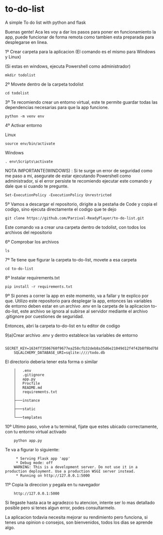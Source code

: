 # to-do-list
A simple To do list with python and flask

Buenas gente! Aca les voy a dar los pasos para poner en funcionamiento la app, 
puede funcionar de forma remota como tambien esta preparada para desplegarse en linea.


1º Crear carpeta para la aplicacion (El comando es el mismo para Windows y Linux)

(Si estas en windows, ejecuta Powershell como administrador)

    mkdir todolist
    
2º Movete dentro de la carpeta todolist
    
    cd todolist

3º Te recomiendo crear un entorno virtual, este te permite guardar todas las dependencias necesarias para que la app funcione.

    python -m venv env


4º Activar entorno

Linux
    
    source env/bin/activate

Windows
    
    . env\Scripts\activate

NOTA IMPORTANTE(WINDOWS) : Si te surge un error de seguridad como me paso a mi, asegurate de estar ejecutando Powershell como administrador,
si el error persiste te recomiendo ejecutar este comando y dale que si cuando te pregunte.
                
    Set-ExecutionPolicy -ExecutionPolicy Unrestricted
    

5º Vamos a descargar el repositorio, dirigite a la pestaña de Code y copia el codigo, sino ejecuta directamente el codigo que te dejo

    git clone https://github.com/Parzival-ReadyPlayer/to-do-list.git

Este comando va a crear una carpeta dentro de todolist, con todos los archivos del repositorio
    
6º Comprobar los archivos 

    ls

7º Te tiene que figurar la carpeta to-do-list, movete a esa carpeta

    cd to-do-list

8º Instalar requirements.txt

    pip install -r requirements.txt
    
9º Si pones a correr la app en este momento, va a fallar y te explico por que. Utilizo este repositorio para desplegar la app, entonces las
variables de entorno deben estar en un archivo .env en la carpeta de la aplicacion to-do-list, este archivo se ignora al subirse al servidor mediante
el archivo .gitignore por cuestiones de seguridad.

Entonces, abri la carpeta to-do-list en tu editor de codigo

9)a)Crear archivo .env y dentro establece las variables de entorno
        
        SECRET_KEY=1634ff3506760f9677ea258cfb32deb8a35d6e21049d12f4f42b8f9bd7bb53e5
        SQLALCHEMY_DATABASE_URI=sqlite:////todo.db
        

El directorio deberia tener esta forma o similar

        │   .env
        │   .gitignore
        │   app.py
        │   Procfile
        │   README.md
        │   requirements.txt
        │
        ├───instance
        │       
        ├───static
        │       
        └───templates
       
10º Ultimo paso, volve a tu terminal, fijate que estes ubicado correctamente, con tu entorno virtual activado

        python app.py
        
Te va a figurar lo siguiente:

         * Serving Flask app 'app'
         * Debug mode: off
        WARNING: This is a development server. Do not use it in a production deployment. Use a production WSGI server instead.
         * Running on http://127.0.0.1:5000
         
11º Copia la direccion y pegala en tu navegador

        http://127.0.0.1:5000


Si llegaste hasta aca te agradezco tu atencion, intente ser lo mas detallado posible pero si tenes algun error, podes consultarmelo.

La aplicacion todavia necesita mejorar su rendimiento pero funciona, si tenes una opinion o consejos, son bienvenidos, todos los dias se aprende algo.



